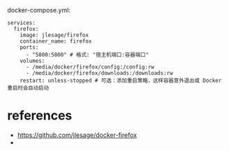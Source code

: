 docker-compose.yml:
```
services:
  firefox:
    image: jlesage/firefox
    container_name: firefox
    ports:
      - "5800:5800" # 格式: "宿主机端口:容器端口"
    volumes:
      - /media/docker/firefox/config:/config:rw 
      - /media/docker/firefox/downloads:/downloads:rw
    restart: unless-stopped # 可选：添加重启策略，这样容器意外退出或 Docker 重启时会自动启动
```


# references
- https://github.com/jlesage/docker-firefox
- 